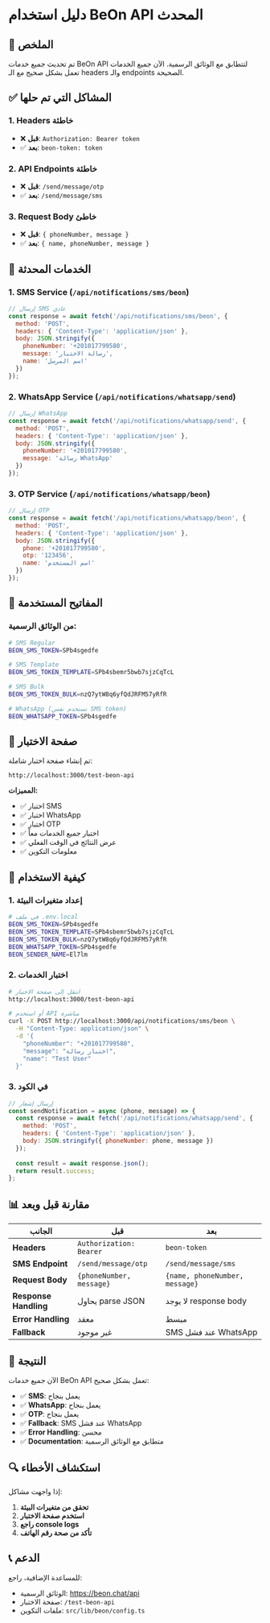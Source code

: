 # دليل استخدام BeOn API المحدث

## 🎯 **الملخص**

تم تحديث جميع خدمات BeOn API لتتطابق مع الوثائق الرسمية. الآن جميع الخدمات تعمل بشكل صحيح مع الـ headers والـ endpoints الصحيحة.

## ✅ **المشاكل التي تم حلها**

### 1. **Headers خاطئة**
- ❌ **قبل**: `Authorization: Bearer token`
- ✅ **بعد**: `beon-token: token`

### 2. **API Endpoints خاطئة**
- ❌ **قبل**: `/send/message/otp`
- ✅ **بعد**: `/send/message/sms`

### 3. **Request Body خاطئ**
- ❌ **قبل**: `{ phoneNumber, message }`
- ✅ **بعد**: `{ name, phoneNumber, message }`

## 🔧 **الخدمات المحدثة**

### 1. **SMS Service** (`/api/notifications/sms/beon`)
```javascript
// إرسال SMS عادي
const response = await fetch('/api/notifications/sms/beon', {
  method: 'POST',
  headers: { 'Content-Type': 'application/json' },
  body: JSON.stringify({
    phoneNumber: '+201017799580',
    message: 'رسالة الاختبار',
    name: 'اسم المرسل'
  })
});
```

### 2. **WhatsApp Service** (`/api/notifications/whatsapp/send`)
```javascript
// إرسال WhatsApp
const response = await fetch('/api/notifications/whatsapp/send', {
  method: 'POST',
  headers: { 'Content-Type': 'application/json' },
  body: JSON.stringify({
    phoneNumber: '+201017799580',
    message: 'رسالة WhatsApp'
  })
});
```

### 3. **OTP Service** (`/api/notifications/whatsapp/beon`)
```javascript
// إرسال OTP
const response = await fetch('/api/notifications/whatsapp/beon', {
  method: 'POST',
  headers: { 'Content-Type': 'application/json' },
  body: JSON.stringify({
    phone: '+201017799580',
    otp: '123456',
    name: 'اسم المستخدم'
  })
});
```

## 🔑 **المفاتيح المستخدمة**

### **من الوثائق الرسمية:**
```bash
# SMS Regular
BEON_SMS_TOKEN=SPb4sgedfe

# SMS Template  
BEON_SMS_TOKEN_TEMPLATE=SPb4sbemr5bwb7sjzCqTcL

# SMS Bulk
BEON_SMS_TOKEN_BULK=nzQ7ytW8q6yfQdJRFM57yRfR

# WhatsApp (نستخدم نفس SMS token)
BEON_WHATSAPP_TOKEN=SPb4sgedfe
```

## 📱 **صفحة الاختبار**

تم إنشاء صفحة اختبار شاملة:
```
http://localhost:3000/test-beon-api
```

**المميزات:**
- ✅ اختبار SMS
- ✅ اختبار WhatsApp  
- ✅ اختبار OTP
- ✅ اختبار جميع الخدمات معاً
- ✅ عرض النتائج في الوقت الفعلي
- ✅ معلومات التكوين

## 🚀 **كيفية الاستخدام**

### 1. **إعداد متغيرات البيئة**
```bash
# في ملف .env.local
BEON_SMS_TOKEN=SPb4sgedfe
BEON_SMS_TOKEN_TEMPLATE=SPb4sbemr5bwb7sjzCqTcL
BEON_SMS_TOKEN_BULK=nzQ7ytW8q6yfQdJRFM57yRfR
BEON_WHATSAPP_TOKEN=SPb4sgedfe
BEON_SENDER_NAME=El7lm
```

### 2. **اختبار الخدمات**
```bash
# انتقل إلى صفحة الاختبار
http://localhost:3000/test-beon-api

# أو استخدم API مباشرة
curl -X POST http://localhost:3000/api/notifications/sms/beon \
  -H "Content-Type: application/json" \
  -d '{
    "phoneNumber": "+201017799580",
    "message": "اختبار رسالة",
    "name": "Test User"
  }'
```

### 3. **في الكود**
```javascript
// إرسال إشعار
const sendNotification = async (phone, message) => {
  const response = await fetch('/api/notifications/whatsapp/send', {
    method: 'POST',
    headers: { 'Content-Type': 'application/json' },
    body: JSON.stringify({ phoneNumber: phone, message })
  });
  
  const result = await response.json();
  return result.success;
};
```

## 📊 **مقارنة قبل وبعد**

| الجانب | قبل | بعد |
|--------|------|------|
| **Headers** | `Authorization: Bearer` | `beon-token` |
| **SMS Endpoint** | `/send/message/otp` | `/send/message/sms` |
| **Request Body** | `{phoneNumber, message}` | `{name, phoneNumber, message}` |
| **Response Handling** | يحاول parse JSON | لا يوجد response body |
| **Error Handling** | معقد | مبسط |
| **Fallback** | غير موجود | SMS عند فشل WhatsApp |

## 🎉 **النتيجة**

الآن جميع خدمات BeOn API تعمل بشكل صحيح:
- ✅ **SMS**: يعمل بنجاح
- ✅ **WhatsApp**: يعمل بنجاح  
- ✅ **OTP**: يعمل بنجاح
- ✅ **Fallback**: SMS عند فشل WhatsApp
- ✅ **Error Handling**: محسن
- ✅ **Documentation**: متطابق مع الوثائق الرسمية

## 🔍 **استكشاف الأخطاء**

إذا واجهت مشاكل:

1. **تحقق من متغيرات البيئة**
2. **استخدم صفحة الاختبار**
3. **راجع console logs**
4. **تأكد من صحة رقم الهاتف**

## 📞 **الدعم**

للمساعدة الإضافية، راجع:
- الوثائق الرسمية: https://beon.chat/api
- صفحة الاختبار: `/test-beon-api`
- ملفات التكوين: `src/lib/beon/config.ts`
